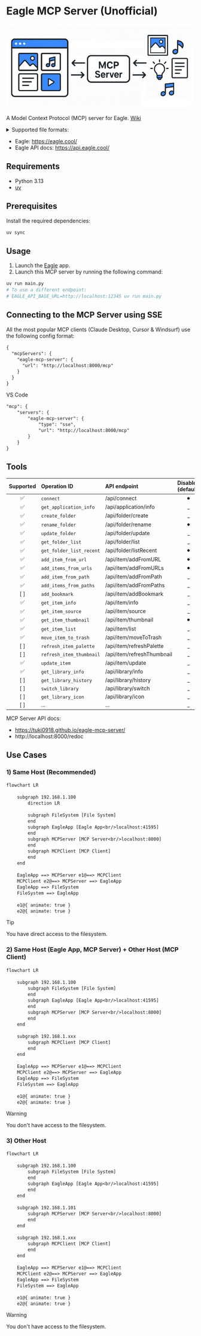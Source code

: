 # Eagle MCP Server (Unofficial)

![](.github/docs/cover.png)

A Model Context Protocol (MCP) server for Eagle. [Wiki](https://github.com/tuki0918/eagle-mcp-server/wiki)

<details>

<summary>Supported file formats:</summary>

- `JPG` / `JPEG`
- `PNG`
- `PDF`
- `SVG`
- `MP4`
- `MP3`
- `FBX`
- `OBJ`
- `EPS`
- `TIF` / `TIFF`
- `WebP`
- `BMP`
- `ICO`
- `RAW`
- etc

</details>

- Eagle: https://eagle.cool/<br />
- Eagle API docs: https://api.eagle.cool/<br />

## Requirements

- Python 3.13
- [uv](https://docs.astral.sh/uv/)

## Prerequisites

Install the required dependencies:

```bash
uv sync
```

## Usage

1. Launch the [Eagle](https://eagle.cool/) app.
2. Launch this MCP server by running the following command:

```bash
uv run main.py
# To use a different endpoint:
# EAGLE_API_BASE_URL=http://localhost:12345 uv run main.py
```


## Connecting to the MCP Server using SSE

All the most popular MCP clients (Claude Desktop, Cursor & Windsurf) use the following config format:

```
{
  "mcpServers": {
    "eagle-mcp-server": {
      "url": "http://localhost:8000/mcp"
    }
  }
}
```

VS Code

```
"mcp": {
    "servers": {
        "eagle-mcp-server": {
            "type": "sse",
            "url": "http://localhost:8000/mcp"
        }
    }
}
```

## Tools

| Supported | Operation ID             | API endpoint               | Disabled (default) | Category    |
|:----:|:-------------------------|:---------------------------|:----:|:------------|
| ✅ | `connect`                | /api/connect               | ⚫︎ | MCP         |
| ✅ | `get_application_info`   | /api/application/info      | _ | Application |
| ✅ | `create_folder`          | /api/folder/create         | _ | Folder      |
| ✅ | `rename_folder`          | /api/folder/rename         | ⚫︎ | Folder      |
| ✅ | `update_folder`          | /api/folder/update         | _ | Folder      |
| ✅ | `get_folder_list`        | /api/folder/list           | _ | Folder      |
| ✅ | `get_folder_list_recent` | /api/folder/listRecent     | ⚫︎ | Folder      |
| ✅ | `add_item_from_url`      | /api/item/addFromURL       | ⚫︎ | Item        |
| ✅ | `add_items_from_urls`    | /api/item/addFromURLs      | ⚫︎ | Item        |
| ✅ | `add_item_from_path`     | /api/item/addFromPath      | _ | Item        |
| ✅ | `add_items_from_paths`   | /api/item/addFromPaths     | _ | Item        |
| [ ] | `add_bookmark`           | /api/item/addBookmark      | _ | Item        |
| ✅ | `get_item_info`          | /api/item/info             | _ | Item        |
| ✅ | `get_item_source`        | /api/item/source           | _ | Item        |
| ✅ | `get_item_thumbnail`     | /api/item/thumbnail        | ⚫︎ | Item        |
| ✅ | `get_item_list`          | /api/item/list             | _ | Item        |
| ✅ | `move_item_to_trash`     | /api/item/moveToTrash      | _ | Item        |
| [ ] | `refresh_item_palette`   | /api/item/refreshPalette   | _ | Item        |
| [ ] | `refresh_item_thumbnail` | /api/item/refreshThumbnail | _ | Item        |
| ✅ | `update_item`            | /api/item/update           | _ | Item        |
| ✅ | `get_library_info`       | /api/library/info          | _ | Library     |
| [ ] | `get_library_history`    | /api/library/history       | _ | Library     |
| [ ] | `switch_library`         | /api/library/switch        | _ | Library     |
| [ ] | `get_library_icon`       | /api/library/icon          | _ | Library     |
| [ ] | ...                      | ...                        | _ | ...         |

MCP Server API docs: 
- https://tuki0918.github.io/eagle-mcp-server/
- http://localhost:8000/redoc

## Use Cases

### 1) Same Host (Recommended)

```mermaid
flowchart LR

    subgraph 192.168.1.100
        direction LR
        
        subgraph FileSystem [File System]
        end
        subgraph EagleApp [Eagle App<br/>localhost:41595]
        end
        subgraph MCPServer [MCP Server<br/>localhost:8000]
        end
        subgraph MCPClient [MCP Client]
        end
    end

    EagleApp ==> MCPServer e1@==> MCPClient
    MCPClient e2@==> MCPServer ==> EagleApp
    EagleApp ==> FileSystem
    FileSystem ==> EagleApp

    e1@{ animate: true }
    e2@{ animate: true }
```

> [!TIP]
> You have direct access to the filesystem.

### 2) Same Host (Eagle App, MCP Server) + Other Host (MCP Client)

```mermaid
flowchart LR
  
    subgraph 192.168.1.100
        subgraph FileSystem [File System]
        end
        subgraph EagleApp [Eagle App<br/>localhost:41595]
        end
        subgraph MCPServer [MCP Server<br/>localhost:8000]
        end
    end

    subgraph 192.168.1.xxx
        subgraph MCPClient [MCP Client]
        end
    end

    EagleApp ==> MCPServer e1@==> MCPClient
    MCPClient e2@==> MCPServer ==> EagleApp
    EagleApp ==> FileSystem
    FileSystem ==> EagleApp

    e1@{ animate: true }
    e2@{ animate: true }
```

> [!WARNING]
> You don't have access to the filesystem.

### 3) Other Host

```mermaid
flowchart LR

    subgraph 192.168.1.100
        subgraph FileSystem [File System]
        end
        subgraph EagleApp [Eagle App<br/>localhost:41595]
        end
    end

    subgraph 192.168.1.101
        subgraph MCPServer [MCP Server<br/>localhost:8000]
        end
    end

    subgraph 192.168.1.xxx
        subgraph MCPClient [MCP Client]
        end
    end

    EagleApp ==> MCPServer e1@==> MCPClient
    MCPClient e2@==> MCPServer ==> EagleApp
    EagleApp ==> FileSystem
    FileSystem ==> EagleApp

    e1@{ animate: true }
    e2@{ animate: true }
```

> [!WARNING]
> You don't have access to the filesystem.
